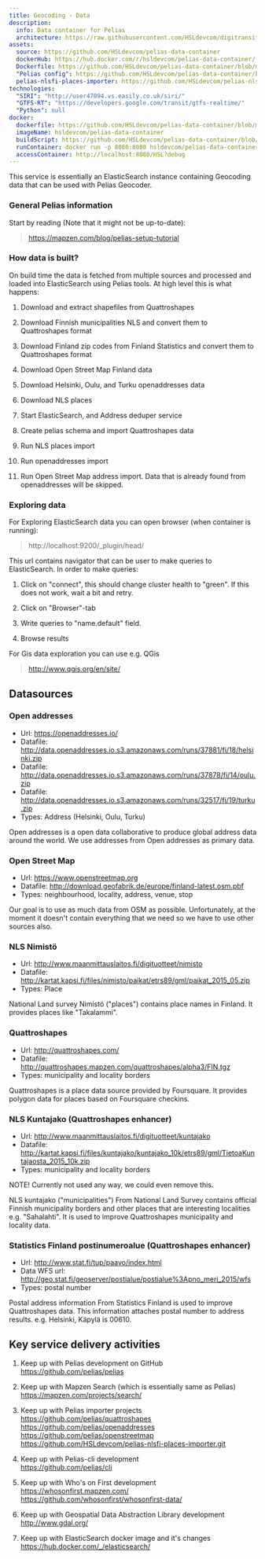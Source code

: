```yaml
---
title: Geocoding - Data
description:
  info: Data container for Pelias
  architecture: https://raw.githubusercontent.com/HSLdevcom/digitransit-site/master/pages/en/developers/geocoding-data/architecture.xml
assets:
  source: https://github.com/HSLdevcom/pelias-data-container
  dockerHub: https://hub.docker.com/r/hsldevcom/pelias-data-container/
  Dockerfile: https://github.com/HSLdevcom/pelias-data-container/blob/master/Dockerfile
  "Pelias config": https://github.com/HSLdevcom/pelias-data-container/blob/master/pelias.json
  pelias-nlsfi-places-importer: https://github.com/HSLdevcom/pelias-nlsfi-places-importer.git
technologies:  
  "SIRI": "http://user47094.vs.easily.co.uk/siri/"
  "GTFS-RT": "https://developers.google.com/transit/gtfs-realtime/"
  "Python": null
docker:
  dockerfile: https://github.com/HSLdevcom/pelias-data-container/blob/master/Dockerfile
  imageName: hsldevcom/pelias-data-container
  buildScript: https://github.com/HSLdevcom/pelias-data-container/blob/master/build-docker-image.sh
  runContainer: docker run -p 8080:8080 hsldevcom/pelias-data-container
  accessContainer: http://localhost:8080/HSL?debug
---
```


This service is essentially an ElasticSearch instance containing Geocoding data that can be used with Pelias Geocoder.

### General Pelias information
Start by reading (Note that it might not be up-to-date):
> https://mapzen.com/blog/pelias-setup-tutorial


### How data is built?
On build time the data is fetched from multiple sources and processed and loaded into ElasticSearch using
Pelias tools. At high level this is what happens:

1. Download and extract shapefiles from Quattroshapes

2. Download Finnish municipalities NLS and convert them to Quattroshapes format

3. Download Finland zip codes from Finland Statistics and convert them to Quattroshapes format

4. Download Open Street Map Finland data

5. Download Helsinki, Oulu, and Turku openaddresses data

6. Download NLS places

7. Start ElasticSearch, and Address deduper service

8. Create pelias schema and import Quattroshapes data

9. Run NLS places import

10. Run openaddresses import

11. Run Open Street Map address import. Data that is already found from openaddresses will be skipped.


### Exploring data
For Exploring ElasticSearch data you can open browser (when container is running):
> http://localhost:9200/_plugin/head/

This url contains navigator that can be user to make queries to ElasticSearch. In order to make queries:

1. Click on "connect", this should change cluster health to "green". If this does not work, wait a bit and retry.

2. Click on "Browser"-tab

3. Write queries to "name.default" field.

4. Browse results

For Gis data exploration you can use e.g. QGis
> http://www.qgis.org/en/site/

## Datasources

### Open addresses
- Url: https://openaddresses.io/
- Datafile: http://data.openaddresses.io.s3.amazonaws.com/runs/37881/fi/18/helsinki.zip
- Datafile: http://data.openaddresses.io.s3.amazonaws.com/runs/37878/fi/14/oulu.zip
- Datafile: http://data.openaddresses.io.s3.amazonaws.com/runs/32517/fi/19/turku.zip
- Types: Address (Helsinki, Oulu, Turku)

Open addresses is a open data collaborative to produce global address data around the world. We use addresses from Open addresses as primary data.

### Open Street Map
- Url: https://www.openstreetmap.org
- Datafile: http://download.geofabrik.de/europe/finland-latest.osm.pbf
- Types: neighbourhood, locality, address, venue, stop

Our goal is to use as much data from OSM as possible. Unfortunately, at the moment it doesn't contain everything that we need so we have to use other sources also.

### NLS Nimistö
- Url: http://www.maanmittauslaitos.fi/digituotteet/nimisto
- Datafile: http://kartat.kapsi.fi/files/nimisto/paikat/etrs89/gml/paikat_2015_05.zip
- Types: Place

National Land survey Nimistö ("places") contains place names in Finland. It provides places like "Takalammi".

### Quattroshapes
- Url: http://quattroshapes.com/
- Datafile: http://quattroshapes.mapzen.com/quattroshapes/alpha3/FIN.tgz
- Types: municipality and locality borders

Quattroshapes is a place data source provided by Foursquare. It provides polygon data for places based on Foursquare checkins.

### NLS Kuntajako (Quattroshapes enhancer)
- Url: http://www.maanmittauslaitos.fi/digituotteet/kuntajako
- Datafile: http://kartat.kapsi.fi/files/kuntajako/kuntajako_10k/etrs89/gml/TietoaKuntajaosta_2015_10k.zip
- Types: municipality and locality borders

NOTE! Currently not used any way, we could even remove this.

NLS kuntajako ("municipalities") From National Land Survey contains official Finnish municipality borders and other places that are interesting localities e.g. "Sahalahti". It is used to improve Quattroshapes municipality and locality data.

### Statistics Finland postinumeroalue (Quattroshapes enhancer)
- Url: http://www.stat.fi/tup/paavo/index.html
- Data WFS url: http://geo.stat.fi/geoserver/postialue/postialue%3Apno_meri_2015/wfs
- Types: postal number

Postal address information From Statistics Finland is used to improve Quattroshapes data. This information attaches postal number to address results. e.g. Helsinki, Käpylä is 00610.


## Key service delivery activities
1. Keep up with Pelias development on GitHub<br/>
   https://github.com/pelias/pelias

2. Keep up with Mapzen Search (which is essentially same as Pelias)<br/>
   https://mapzen.com/projects/search/

3. Keep up with Pelias importer projects<br/>
   https://github.com/pelias/quattroshapes<br/>
   https://github.com/pelias/openaddresses<br/>
   https://github.com/pelias/openstreetmap<br/>
   https://github.com/HSLdevcom/pelias-nlsfi-places-importer.git

4. Keep up with Pelias-cli development<br/>
   https://github.com/pelias/cli

5. Keep up with Who's on First development<br/>
   https://whosonfirst.mapzen.com/<br/>
   https://github.com/whosonfirst/whosonfirst-data/

6. Keep up with Geospatial Data Abstraction Library development<br/>
   http://www.gdal.org/

7. Keep up with ElasticSearch docker image and it's changes<br/>
   https://hub.docker.com/_/elasticsearch/
